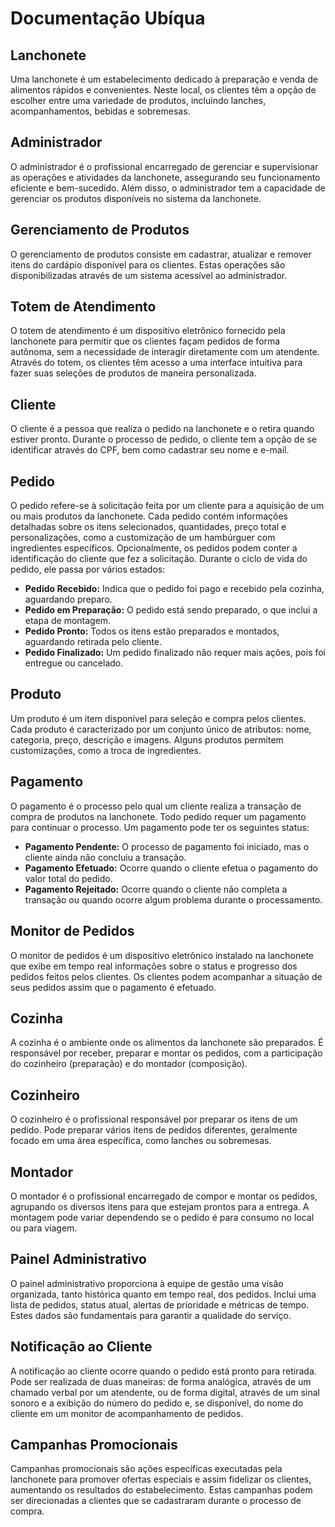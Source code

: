 # Documentação Ubíqua

## Lanchonete

Uma lanchonete é um estabelecimento dedicado à preparação e venda de alimentos rápidos e convenientes. Neste local, os clientes têm a opção de escolher entre uma variedade de produtos, incluindo lanches, acompanhamentos, bebidas e sobremesas.

## Administrador

O administrador é o profissional encarregado de gerenciar e supervisionar as operações e atividades da lanchonete, assegurando seu funcionamento eficiente e bem-sucedido. Além disso, o administrador tem a capacidade de gerenciar os produtos disponíveis no sistema da lanchonete.

## Gerenciamento de Produtos

O gerenciamento de produtos consiste em cadastrar, atualizar e remover itens do cardápio disponível para os clientes. Estas operações são disponibilizadas através de um sistema acessível ao administrador.

## Totem de Atendimento

O totem de atendimento é um dispositivo eletrônico fornecido pela lanchonete para permitir que os clientes façam pedidos de forma autônoma, sem a necessidade de interagir diretamente com um atendente. Através do totem, os clientes têm acesso a uma interface intuitiva para fazer suas seleções de produtos de maneira personalizada.

## Cliente

O cliente é a pessoa que realiza o pedido na lanchonete e o retira quando estiver pronto. Durante o processo de pedido, o cliente tem a opção de se identificar através do CPF, bem como cadastrar seu nome e e-mail.

## Pedido

O pedido refere-se à solicitação feita por um cliente para a aquisição de um ou mais produtos da lanchonete. Cada pedido contém informações detalhadas sobre os itens selecionados, quantidades, preço total e personalizações, como a customização de um hambúrguer com ingredientes específicos. Opcionalmente, os pedidos podem conter a identificação do cliente que fez a solicitação. Durante o ciclo de vida do pedido, ele passa por vários estados:

- **Pedido Recebido:** Indica que o pedido foi pago e recebido pela cozinha, aguardando preparo.
- **Pedido em Preparação:** O pedido está sendo preparado, o que inclui a etapa de montagem.
- **Pedido Pronto:** Todos os itens estão preparados e montados, aguardando retirada pelo cliente.
- **Pedido Finalizado:** Um pedido finalizado não requer mais ações, pois foi entregue ou cancelado.

## Produto

Um produto é um item disponível para seleção e compra pelos clientes. Cada produto é caracterizado por um conjunto único de atributos: nome, categoria, preço, descrição e imagens. Alguns produtos permitem customizações, como a troca de ingredientes.

## Pagamento

O pagamento é o processo pelo qual um cliente realiza a transação de compra de produtos na lanchonete. Todo pedido requer um pagamento para continuar o processo. Um pagamento pode ter os seguintes status:

- **Pagamento Pendente:** O processo de pagamento foi iniciado, mas o cliente ainda não concluiu a transação.
- **Pagamento Efetuado:** Ocorre quando o cliente efetua o pagamento do valor total do pedido.
- **Pagamento Rejeitado:** Ocorre quando o cliente não completa a transação ou quando ocorre algum problema durante o processamento.

## Monitor de Pedidos

O monitor de pedidos é um dispositivo eletrônico instalado na lanchonete que exibe em tempo real informações sobre o status e progresso dos pedidos feitos pelos clientes. Os clientes podem acompanhar a situação de seus pedidos assim que o pagamento é efetuado.

## Cozinha

A cozinha é o ambiente onde os alimentos da lanchonete são preparados. É responsável por receber, preparar e montar os pedidos, com a participação do cozinheiro (preparação) e do montador (composição).

## Cozinheiro

O cozinheiro é o profissional responsável por preparar os itens de um pedido. Pode preparar vários itens de pedidos diferentes, geralmente focado em uma área específica, como lanches ou sobremesas.

## Montador

O montador é o profissional encarregado de compor e montar os pedidos, agrupando os diversos itens para que estejam prontos para a entrega. A montagem pode variar dependendo se o pedido é para consumo no local ou para viagem.

## Painel Administrativo

O painel administrativo proporciona à equipe de gestão uma visão organizada, tanto histórica quanto em tempo real, dos pedidos. Inclui uma lista de pedidos, status atual, alertas de prioridade e métricas de tempo. Estes dados são fundamentais para garantir a qualidade do serviço.

## Notificação ao Cliente

A notificação ao cliente ocorre quando o pedido está pronto para retirada. Pode ser realizada de duas maneiras: de forma analógica, através de um chamado verbal por um atendente, ou de forma digital, através de um sinal sonoro e a exibição do número do pedido e, se disponível, do nome do cliente em um monitor de acompanhamento de pedidos.

## Campanhas Promocionais

Campanhas promocionais são ações específicas executadas pela lanchonete para promover ofertas especiais e assim fidelizar os clientes, aumentando os resultados do estabelecimento. Estas campanhas podem ser direcionadas a clientes que se cadastraram durante o processo de compra.
